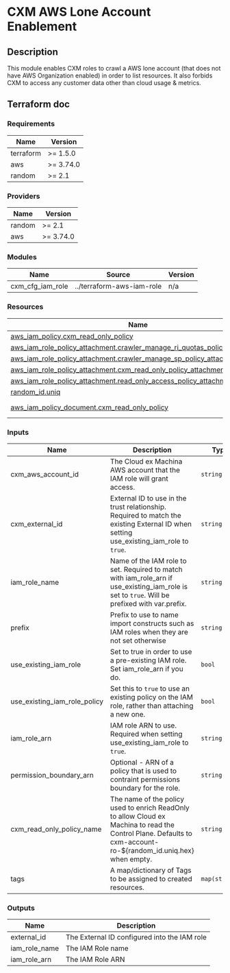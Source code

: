 
# CXM AWS Lone Account Enablement

## Description

This module enables CXM roles to crawl a AWS lone account (that does not have AWS Organization enabled) in order to list resources.
It also forbids CXM to access any customer data other than cloud usage & metrics.

## Terraform doc

<!-- BEGIN_TF_DOCS -->
### Requirements

| Name | Version |
|------|---------|
| terraform | >= 1.5.0 |
| aws | >= 3.74.0 |
| random | >= 2.1 |

### Providers

| Name | Version |
|------|---------|
| random | >= 2.1 |
| aws | >= 3.74.0 |

### Modules

| Name | Source | Version |
|------|--------|---------|
| cxm_cfg_iam_role | ../terraform-aws-iam-role | n/a |

### Resources

| Name | Type |
|------|------|
| [aws_iam_policy.cxm_read_only_policy](https://registry.terraform.io/providers/hashicorp/aws/latest/docs/resources/iam_policy) | resource |
| [aws_iam_role_policy_attachment.crawler_manage_ri_quotas_policy_attachment](https://registry.terraform.io/providers/hashicorp/aws/latest/docs/resources/iam_role_policy_attachment) | resource |
| [aws_iam_role_policy_attachment.crawler_manage_sp_policy_attachment](https://registry.terraform.io/providers/hashicorp/aws/latest/docs/resources/iam_role_policy_attachment) | resource |
| [aws_iam_role_policy_attachment.cxm_read_only_policy_attachment](https://registry.terraform.io/providers/hashicorp/aws/latest/docs/resources/iam_role_policy_attachment) | resource |
| [aws_iam_role_policy_attachment.read_only_access_policy_attachment](https://registry.terraform.io/providers/hashicorp/aws/latest/docs/resources/iam_role_policy_attachment) | resource |
| [random_id.uniq](https://registry.terraform.io/providers/hashicorp/random/latest/docs/resources/id) | resource |
| [aws_iam_policy_document.cxm_read_only_policy](https://registry.terraform.io/providers/hashicorp/aws/latest/docs/data-sources/iam_policy_document) | data source |

### Inputs

| Name | Description | Type | Default | Required |
|------|-------------|------|---------|:--------:|
| cxm_aws_account_id | The Cloud ex Machina AWS account that the IAM role will grant access. | `string` | n/a | yes |
| cxm_external_id | External ID to use in the trust relationship. Required to match the existing External ID when setting use_existing_iam_role to `true`. | `string` | n/a | yes |
| iam_role_name | Name of the IAM role to set. Required to match with iam_role_arn if use_existing_iam_role is set to `true`. Will be prefixed with var.prefix. | `string` | n/a | yes |
| prefix | Prefix to use to name import constructs such as IAM roles when they are not set otherwise | `string` | `"cxm"` | no |
| use_existing_iam_role | Set to true in order to use a pre-existing IAM role. Set iam_role_arn if you do. | `bool` | `false` | no |
| use_existing_iam_role_policy | Set this to `true` to use an existing policy on the IAM role, rather than attaching a new one. | `bool` | `false` | no |
| iam_role_arn | IAM role ARN to use. Required when setting use_existing_iam_role to `true`. | `string` | `null` | no |
| permission_boundary_arn | Optional - ARN of a policy that is used to contraint permissions boundary for the role. | `string` | `null` | no |
| cxm_read_only_policy_name | The name of the policy used to enrich ReadOnly to allow Cloud ex Machina to read the Control Plane.  Defaults to cxm-account-ro-${random_id.uniq.hex} when empty. | `string` | `null` | no |
| tags | A map/dictionary of Tags to be assigned to created resources. | `map(string)` | `{}` | no |

### Outputs

| Name | Description |
|------|-------------|
| external_id | The External ID configured into the IAM role |
| iam_role_name | The IAM Role name |
| iam_role_arn | The IAM Role ARN |
<!-- END_TF_DOCS -->
